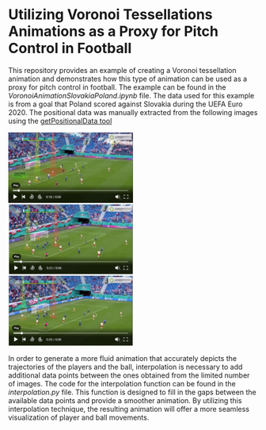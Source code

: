 # Utilizing Voronoi Tessellations Animations as a Proxy for Pitch Control in Football

This repository provides an example of creating a Voronoi tessellation animation and demonstrates how this type of animation can be used as a proxy for pitch control in football. The example can be found in the _VoronoiAnimationSlovakiaPoland.ipynb_ file. The data used for this example is from a goal that Poland scored against Slovakia during the UEFA Euro 2020. The positional data was manually extracted from the following images using the [getPositionalData tool](https://github.com/mumoyarce96/getPositionalData)

<img src="images/PolandSlovakia1.PNG" alt="Image 1" width="50%" heigth="50%">
<img src="images/PolandSlovakia2.PNG" alt="Image 2" width="50%" heigth="50%">
<img src="images/PolandSlovakia3.PNG" alt="Image 3" width="50%" heigth="50%">

In order to generate a more fluid animation that accurately depicts the trajectories of the players and the ball, interpolation is necessary to add additional data points between the ones obtained from the limited number of images. The code for the interpolation function can be found in the _interpolation.py_ file. This function is designed to fill in the gaps between the available data points and provide a smoother animation. By utilizing this interpolation technique, the resulting animation will offer a more seamless visualization of player and ball movements.
